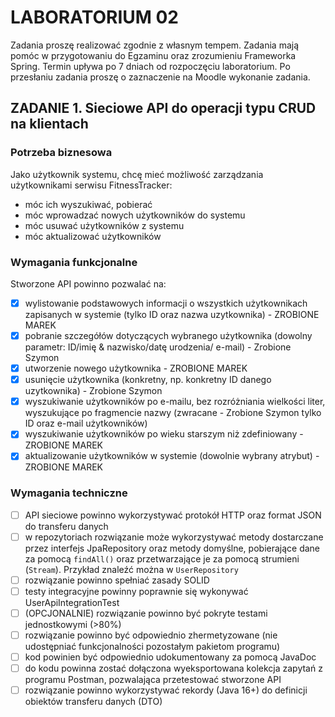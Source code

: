 # LABORATORIUM 02

Zadania proszę realizować zgodnie z własnym tempem. Zadania mają pomóc w przygotowaniu do Egzaminu oraz zrozumieniu Frameworka Spring.
Termin upływa po 7 dniach od rozpoczęciu laboratorium. Po przesłaniu zadania proszę o zaznaczenie na Moodle wykonanie zadania.

## ZADANIE 1. Sieciowe API do operacji typu CRUD na klientach

### Potrzeba biznesowa

Jako użytkownik systemu, chcę mieć możliwość zarządzania użytkownikami
serwisu FitnessTracker:

- móc ich wyszukiwać, pobierać
- móc wprowadzać nowych użytkowników do systemu
- móc usuwać użytkowników z systemu
- móc aktualizować użytkowników

### Wymagania funkcjonalne

Stworzone API powinno pozwalać na:

- [X] wylistowanie podstawowych informacji o wszystkich użytkownikach zapisanych w systemie (tylko ID oraz nazwa
  uzytkownika)   - ZROBIONE MAREK
- [X] pobranie szczegółów dotyczących wybranego użytkownika (dowolny parametr: ID/imię & nazwisko/datę urodzenia/ e-mail) - Zrobione Szymon
- [X] utworzenie nowego użytkownika  - ZROBIONE MAREK
- [X] usunięcie użytkownika (konkretny, np. konkretny ID danego uzytkownika) - Zrobione Szymon
- [X] wyszukiwanie użytkowników po e-mailu, bez rozróżniania wielkości liter, wyszukujące po fragmencie nazwy (zwracane - Zrobione Szymon
  tylko ID oraz e-mail użytkowników)
- [X] wyszukiwanie użytkowników po wieku starszym niż zdefiniowany - ZROBIONE MAREK
- [X] aktualizowanie użytkowników w systemie (dowolnie wybrany atrybut) - ZROBIONE MAREK

### Wymagania techniczne

- [ ] API sieciowe powinno wykorzystywać protokół HTTP oraz format JSON do transferu danych
- [ ] w repozytoriach rozwiązanie może wykorzystywać metody dostarczane przez interfejs JpaRepository oraz metody
  domyślne, pobierające dane za pomocą `findAll()` oraz przetwarzające je za pomocą strumieni (`Stream`). Przykład
  znaleźć można w `UserRepository`
- [ ] rozwiązanie powinno spełniać zasady SOLID
- [ ] testy integracyjne powinny poprawnie się wykonywać UserApiIntegrationTest
- [ ] (OPCJONALNIE) rozwiązanie powinno być pokryte testami jednostkowymi (>80%)
- [ ] rozwiązanie powinno być odpowiednio zhermetyzowane (nie udostępniać funkcjonalności pozostałym pakietom programu)
- [ ] kod powinien być odpowiednio udokumentowany za pomocą JavaDoc
- [ ] do kodu powinna zostać dołączona wyeksportowana kolekcja zapytań z programu Postman, pozwalająca przetestować
  stworzone API
- [ ] rozwiązanie powinno wykorzystywać rekordy (Java 16+) do definicji obiektów transferu danych (DTO)
